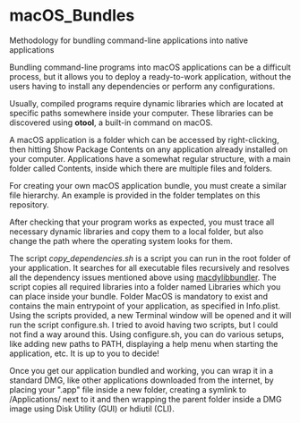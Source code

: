# macOS_Bundles
Methodology for bundling command-line applications into native applications

Bundling command-line programs into macOS applications can be a difficult process, but it allows you to deploy a ready-to-work application, without the users having to install any dependencies or perform any configurations. 

Usually, compiled programs require dynamic libraries which are located at specific paths somewhere inside your computer. These libraries can be discovered using **otool**, a built-in command on macOS.
 
 A macOS application is a folder which can be accessed by right-clicking, then hitting Show Package Contents on any application already installed on your computer. Applications have a somewhat regular structure, with a main folder called Contents, inside which there are multiple files and folders.
 
 For creating your own macOS application bundle, you must create a similar file hierarchy. An example is provided in the folder templates on this repository.
 
 After checking that your program works as expected, you must trace all necessary dynamic libraries and copy them to a local folder, but also change the path where the operating system looks for them.
 
 The script *copy_dependencies.sh* is a script you can run in the root folder of your application. It searches for all executable files recursively and resolves all the dependency issues mentioned above using [macdylibbundler](https://github.com/auriamg/macdylibbundler).
 The script copies all required libraries into a folder named Libraries which you can place inside your bundle.
 Folder MacOS is mandatory to exist and contains the main entrypoint of your application, as specified in Info.plist. Using the scripts provided, a new Terminal window will be opened and it will run the script configure.sh. I tried to avoid having two scripts, but I could not find a way around this. Using configure.sh, you can do various setups, like adding new paths to PATH, displaying a help menu when starting the application, etc. It is up to you to decide!
 
 Once you get our application bundled and working, you can wrap it in a standard DMG, like other applications downloaded from the internet, by placing your ".app" file inside a new folder, creating a symlink to /Applications/ next to it and then wrapping the parent folder inside a DMG image using Disk Utility (GUI) or hdiutil (CLI).
 
 
